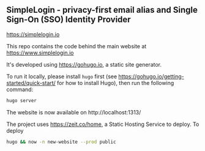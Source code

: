 SimpleLogin - privacy-first email alias and Single Sign-On (SSO) Identity Provider
---

https://simplelogin.io

This repo contains the code behind the main website at https://www.simplelogin.io

It's developed using https://gohugo.io, a static site generator.

To run it locally, please install `hugo` first (see https://gohugo.io/getting-started/quick-start/ for how to install Hugo), then run the following command:

```bash
hugo server
```

The website is now available on http://localhost:1313/

The project uses https://zeit.co/home, a Static Hosting Service to deploy. To deploy

```bash
hugo && now -n new-website --prod public
```
